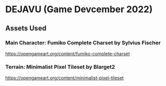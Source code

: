 # DEJAVU (Game Devcember 2022)

## Assets Used

### Main Character: Fumiko Complete Charset by Sylvius Fischer
https://opengameart.org/content/fumiko-complete-charset

### Terrain: Minimalist Pixel Tileset by Blarget2
https://opengameart.org/content/minimalist-pixel-tileset

